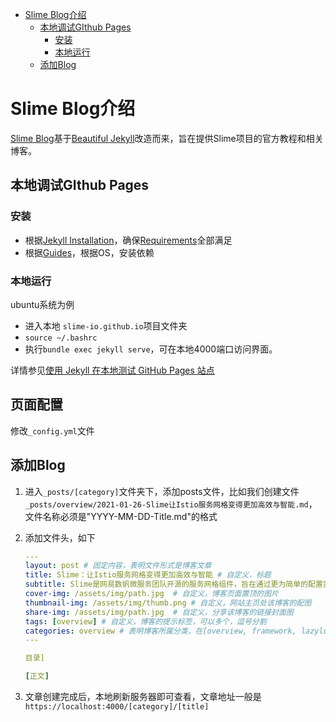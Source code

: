 - [Slime Blog介绍](#slime-blog介绍)
  - [本地调试GIthub Pages](#本地调试github-pages)
    - [安装](#安装)
    - [本地运行](#本地运行)
  - [添加Blog](#添加blog)



# Slime Blog介绍


[Slime Blog](https://slime-io.github.io/)基于[Beautiful Jekyll](https://github.com/daattali/beautiful-jekyll)改造而来，旨在提供Slime项目的官方教程和相关博客。





## 本地调试GIthub Pages

### 安装

- 根据[Jekyll Installation](https://jekyllrb.com/docs/installation/)，确保[Requirements](https://jekyllrb.com/docs/installation/#requirements)全部满足
- 根据[Guides](https://jekyllrb.com/docs/installation/#guides)，根据OS，安装依赖



### 本地运行

ubuntu系统为例

- 进入本地 `slime-io.github.io`项目文件夹
- `source ~/.bashrc`
- 执行`bundle exec jekyll serve`，可在本地4000端口访问界面。

详情参见[使用 Jekyll 在本地测试 GitHub Pages 站点](https://docs.github.com/cn/pages/setting-up-a-github-pages-site-with-jekyll/testing-your-github-pages-site-locally-with-jekyll)


## 页面配置
修改`_config.yml`文件


## 添加Blog

1. 进入`_posts/[category]`文件夹下，添加posts文件，比如我们创建文件`_posts/overview/2021-01-26-Slime让Istio服务网格变得更加高效与智能.md`，文件名称必须是"YYYY-MM-DD-Title.md"的格式

2. 添加文件头，如下

   ```yaml
   ---
   layout: post	# 固定内容，表明文件形式是博客文章
   title: Slime：让Istio服务网格变得更加高效与智能	# 自定义，标题
   subtitle: Slime是网易数帆微服务团队开源的服务网格组件，旨在通过更为简单的配置实现Istio/Envoy的高阶功能。	# 自定义，副标题
   cover-img: /assets/img/path.jpg	# 自定义，博客页面置顶的图片
   thumbnail-img: /assets/img/thumb.png	# 自定义，网站主页处该博客的配图
   share-img: /assets/img/path.jpg	# 自定义，分享该博客的链接封面图
   tags: [overview]	# 自定义，博客的提示标签，可以多个，逗号分割
   categories: overview	# 表明博客所属分类，在[overview, framework, lazyload, limiter, plugin, i9s, release-notes, others]中选择一个
   ---
   
   目录]
   
   [正文]
   ```

3. 文章创建完成后，本地刷新服务器即可查看，文章地址一般是`https://localhost:4000/[category]/[title]`



